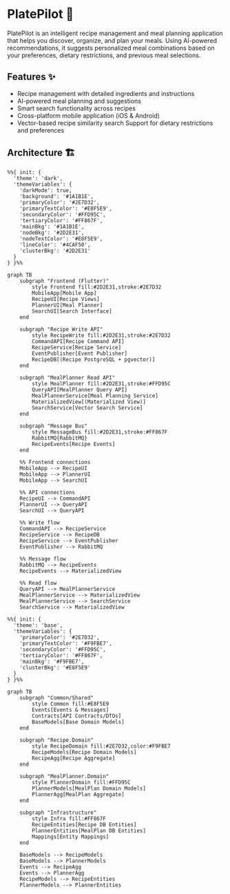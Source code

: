 # PlatePilot 🍳

PlatePilot is an intelligent recipe management and meal planning application that helps you discover, organize, and plan your meals. Using AI-powered recommendations, it suggests personalized meal combinations based on your preferences, dietary restrictions, and previous meal selections.

## Features ✨

- Recipe management with detailed ingredients and instructions
- AI-powered meal planning and suggestions
- Smart search functionality across recipes
- Cross-platform mobile application (iOS & Android)
- Vector-based recipe similarity search
  Support for dietary restrictions and preferences

## Architecture 🏗️

```mermaid
%%{ init: {
  'theme': 'dark',
  'themeVariables': {
    'darkMode': true,
    'background': '#1A1B1E',
    'primaryColor': '#2E7D32',
    'primaryTextColor': '#E8F5E9',
    'secondaryColor': '#FFD95C',
    'tertiaryColor': '#FF867F',
    'mainBkg': '#1A1B1E',
    'nodeBkg': '#2D2E31',
    'nodeTextColor': '#E8F5E9',
    'lineColor': '#4CAF50',
    'clusterBkg': '#2D2E31'
  }
} }%%

graph TB
    subgraph "Frontend (Flutter)"
        style Frontend fill:#2D2E31,stroke:#2E7D32
        MobileApp[Mobile App]
        RecipeUI[Recipe Views]
        PlannerUI[Meal Planner]
        SearchUI[Search Interface]
    end

    subgraph "Recipe Write API"
        style RecipeWrite fill:#2D2E31,stroke:#2E7D32
        CommandAPI[Recipe Command API]
        RecipeService[Recipe Service]
        EventPublisher[Event Publisher]
        RecipeDB[(Recipe PostgreSQL + pgvector)]
    end

    subgraph "MealPlanner Read API"
        style MealPlanner fill:#2D2E31,stroke:#FFD95C
        QueryAPI[MealPlanner Query API]
        MealPlannerService[Meal Planning Service]
        MaterializedView[(Materialized View)]
        SearchService[Vector Search Service]
    end

    subgraph "Message Bus"
        style MessageBus fill:#2D2E31,stroke:#FF867F
        RabbitMQ{RabbitMQ}
        RecipeEvents[Recipe Events]
    end

    %% Frontend connections
    MobileApp --> RecipeUI
    MobileApp --> PlannerUI
    MobileApp --> SearchUI

    %% API connections
    RecipeUI --> CommandAPI
    PlannerUI --> QueryAPI
    SearchUI --> QueryAPI

    %% Write flow
    CommandAPI --> RecipeService
    RecipeService --> RecipeDB
    RecipeService --> EventPublisher
    EventPublisher --> RabbitMQ

    %% Message flow
    RabbitMQ --> RecipeEvents
    RecipeEvents --> MaterializedView

    %% Read flow
    QueryAPI --> MealPlannerService
    MealPlannerService --> MaterializedView
    MealPlannerService --> SearchService
    SearchService --> MaterializedView

```

```mermaid
%%{ init: {
  'theme': 'base',
  'themeVariables': {
    'primaryColor': '#2E7D32',
    'primaryTextColor': '#F9FBE7',
    'secondaryColor': '#FFD95C',
    'tertiaryColor': '#FF867F',
    'mainBkg': '#F9FBE7',
    'clusterBkg': '#E8F5E9'
  }
} }%%

graph TB
    subgraph "Common/Shared"
        style Common fill:#E8F5E9
        Events[Events & Messages]
        Contracts[API Contracts/DTOs]
        BaseModels[Base Domain Models]
    end

    subgraph "Recipe.Domain"
        style RecipeDomain fill:#2E7D32,color:#F9FBE7
        RecipeModels[Recipe Domain Models]
        RecipeAgg[Recipe Aggregate]
    end

    subgraph "MealPlanner.Domain"
        style PlannerDomain fill:#FFD95C
        PlannerModels[MealPlan Domain Models]
        PlannerAgg[MealPlan Aggregate]
    end

    subgraph "Infrastructure"
        style Infra fill:#FF867F
        RecipeEntities[Recipe DB Entities]
        PlannerEntities[MealPlan DB Entities]
        Mappings[Entity Mappings]
    end

    BaseModels --> RecipeModels
    BaseModels --> PlannerModels
    Events --> RecipeAgg
    Events --> PlannerAgg
    RecipeModels --> RecipeEntities
    PlannerModels --> PlannerEntities
```
